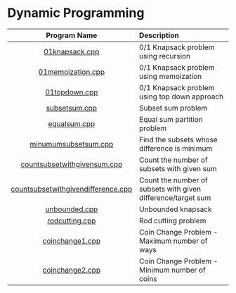# Dynamic Programming

|                               Program Name                               | Description                                                  |
| :----------------------------------------------------------------------: | :----------------------------------------------------------- |
|                     [01knapsack.cpp](01knapsack.cpp)                     | 0/1 Knapsack problem using recursion                         |
|                  [01memoization.cpp](01memoization.cpp)                  | 0/1 Knapsack problem using memoization                       |
|                      [01topdown.cpp](01topdown.cpp)                      | 0/1 Knapsack problem using top down approach                 |
|                      [subsetsum.cpp](subsetsum.cpp)                      | Subset sum problem                                           |
|                       [equalsum.cpp](equalsum.cpp)                       | Equal sum partition problem                                  |
|               [minumumsubsetsum.cpp](minumumsubsetsum.cpp)               | Find the subsets whose difference is minimum                 |
|        [countsubsetwithgivensum.cpp](countsubsetwithgivensum.cpp)        | Count the number of subsets with given sum                   |
| [countsubsetwithgivendifference.cpp](countsubsetwithgivendifference.cpp) | Count the number of subsets with given difference/target sum |
|                      [unbounded.cpp](unbounded.cpp)                      | Unbounded knapsack                                           |
|                     [rodcutting.cpp](rodcutting.cpp)                     | Rod cutting problem                                          |
|                    [coinchange1.cpp](coinchange1.cpp)                    | Coin Change Problem - Maximum number of ways                 |
|                    [coinchange2.cpp](coinchange2.cpp)                    | Coin Change Problem - Minimum number of coins                |

